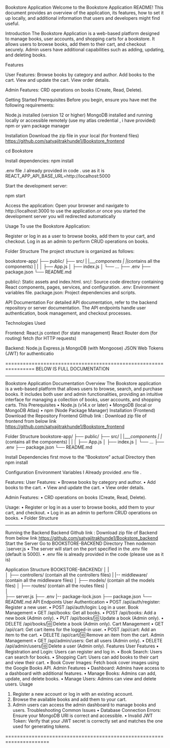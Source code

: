 Bookstore Application
Welcome to the Bookstore Application README! This document provides an overview of the application, its features, how to set it up locally, and additional information that users and developers might find useful.


Introduction
The Bookstore Application is a web-based platform designed to manage books, user accounts, and shopping carts for a bookstore. It allows users to browse books, add them to their cart, and checkout securely. Admin users have additional capabilities such as adding, updating, and deleting books.

Features

User Features:
Browse books by category and author.
Add books to the cart.
View and update the cart.
View order details.


Admin Features:
CRD operations on books (Create, Read, Delete).

Getting Started
Prerequisites
Before you begin, ensure you have met the following requirements:

Node.js installed (version 12 or higher)
MongoDB installed and running locally or accessible remotely (use my atlas credential , i have provided)
npm or yarn package manager


Installation
Download the zip file in your local (for frontend files)
 https://github.com/satyajitrakhunde1/Bookstore_frontend

cd Bookstore

Install dependencies:
npm install

.env file .I already provided in code . use as it is 
REACT_APP_API_BASE_URL=http://localhost:5000


Start the development server:

npm start


Access the application:
Open your browser and navigate to http://localhost:3000 to use the application.or once you started the development server you will redirected automatically


Usage
To use the Bookstore Application:

Register or log in as a user to browse books, add them to your cart, and checkout.
Log in as an admin to perform CRUD operations on books.


Folder Structure
The project structure is organized as follows:

bookstore-app/
├── public/
├── src/
|  |____components
|       |_(contains all the components)
|       |
│       ├── App.js
│       ├── index.js
│       └── ...
├── .env
├── package.json
└── README.md


public/: Static assets and index.html.
src/: Source code directory containing React components, pages, services, and configuration.
.env: Environment variables file.
package.json: Project dependencies and scripts.


API Documentation
For detailed API documentation, refer to the backend repository or server documentation. The API endpoints handle user authentication, book management, and checkout processes.

Technologies Used

Frontend:
React.js
context (for state management)
React Router dom (for routing)
fetch (for HTTP requests)



Backend:
Node.js
Express.js
MongoDB (with Mongoose)
JSON Web Tokens (JWT) for authenticatio
































================================================================
BELOW IS FULL DOCUMENTATION
__________________________________________________________________

Bookstore Application Documentation
Overview
The Bookstore application is a web-based platform that allows users to browse, search, and purchase books. It includes both user and admin functionalities, providing an intuitive interface for managing a collection of books, user accounts, and shopping carts. This 
Prerequisites
•	Node.js (v14.x or later)
•	MongoDB (local or MongoDB Atlas)
•	npm (Node Package Manager)
Installation (Frontend)
Download the Repository
Frontend Github link : Download zip file of frontend from below link
https://github.com/satyajitrakhunde1/Bookstore_frontend

Folder Structure
bookstore-app/
├── public/
├── src/
|  |____components
|       |_(contains all the components)
|       |
│       ├── App.js
│       ├── index.js
│       └── ...
├── .env
├── package.json
└── README.md

Install Dependencies
first move to the “Bookstore” actual Directory then
npm install



Configuration
Environment Variables
I Already provided .env file . 

Features:
User Features:
•	Browse books by category and author.
•	Add books to the cart.
•	View and update the cart.
•	View order details.


Admin Features:
•	CRD operations on books (Create, Read, Delete).

Usage:
•	Register or log in as a user to browse books, add them to your cart, and checkout.
•	Log in as an admin to perform CRUD operations on books.
•	Folder Structure
______________________________________________________

Running the Backend
Backend Github link : Download zip file of Backend from below link
https://github.com/satyajitrakhunde1/Bookstore_backend    
Start the Server
Go to BOOKSTORE-BACKEND Directory
Then 
nodemon .\server.js
•	The server will start on the port specified in the .env file (default is 5000).
•	.env file is already provided in the code (please use as it is)



Application Structure
BOOKSTORE-BACKEND/
│   |                 
│   ├── controllers/	(contain all the controllers files)
|   |-- middleware/	(contain all the middleware files)
│   ├── models/		(contain all the models files)
│   ├── routes/		(contain all the routes files)
│   
│   
├── server.js
├── .env
|-- package-lock.json
├── package.json
└── README.md
API Endpoints
User Authentication
•	POST /api/auth/register: Register a new user.
•	POST /api/auth/login: Log in a user.
Book Management
•	GET /api/books: Get all books.
•	POST /api/books: Add a new book (Admin only).
•	PUT /api/books/:id: Update a book (Admin only).
•	DELETE /api/books/:id: Delete a book (Admin only).
Cart Management
•	GET /api/cart: Get cart items for the logged-in user.
•	POST /api/cart: Add an item to the cart.
•	DELETE /api/cart/:id: Remove an item from the cart.
Admin Management
•	GET /api/admin/users: Get all users (Admin only).
•	DELETE /api/admin/users/:id: Delete a user (Admin only).
Features
User Features
•	Registration and Login: Users can register and log in.
•	Book Search: Users can search for books.
•	Shopping Cart: Users can add books to their cart and view their cart.
•	Book Cover Images: Fetch book cover images using the Google Books API.
Admin Features
•	Dashboard: Admins have access to a dashboard with additional features.
•	Manage Books: Admins can add, update, and delete books.
•	Manage Users: Admins can view and delete users.
Usage
1.	Register a new account or log in with an existing account.
2.	Browse the available books and add them to your cart.
3.	Admin users can access the admin dashboard to manage books and users.
Troubleshooting
Common Issues
•	Database Connection Errors: Ensure your MongoDB URI is correct and accessible.
•	Invalid JWT Token: Verify that your JWT secret is correctly set and matches the one used for generating tokens.


===================================================================== 